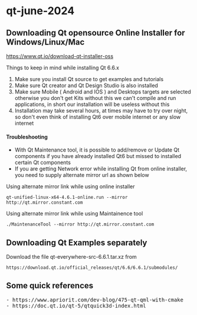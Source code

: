# qt-june-2024

## Downloading Qt opensource Online Installer for Windows/Linux/Mac
https://www.qt.io/download-qt-installer-oss

Things to keep in mind while installing Qt 6.6.x
1. Make sure you install Qt source to get examples and tutorials
2. Make sure Qt creator and Qt Design Studio is also installed
3. Make sure Mobile ( Android and IOS ) and Desktops targets are selected otherwise you don't get Kits without this we can't compile and run applications, in short our installation will be useless without this
4. Installation may take several hours, at times may have to try over night, so don't even think of installing Qt6 over mobile internet or any slow internet

#### Troubleshooting
- With Qt Maintenance tool, it is possible to add/remove or Update Qt components if you have already installed Qt6 but missed to installed certain Qt components
- If you are getting Network error while installing Qt from online installer, you need to supply alternate mirror url as shown below

Using alternate mirror link while using online installer
```
qt-unified-linux-x64-4.6.1-online.run --mirror http://qt.mirror.constant.com
```

Using alternate mirror link while using Maintainence tool
```
./MaintenanceTool --mirror http://qt.mirror.constant.com
```

## Downloading Qt Examples separately
Download the file qt-everywhere-src-6.6.1.tar.xz from 
```
https://download.qt.io/official_releases/qt/6.6/6.6.1/submodules/
```
## Some quick references
<pre>
- https://www.apriorit.com/dev-blog/475-qt-qml-with-cmake
- https://doc.qt.io/qt-5/qtquick3d-index.html
</pre>
